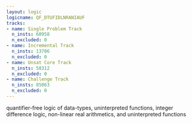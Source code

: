 ```yaml
---
layout: logic
logicname: QF_DTUFIDLNRANIAUF
tracks:
- name: Single Problem Track
  n_insts: 60958
  n_excluded: 0
- name: Incremental Track
  n_insts: 13706
  n_excluded: 0
- name: Unsat Core Track
  n_insts: 58312
  n_excluded: 0
- name: Challenge Track
  n_insts: 85063
  n_excluded: 0
---
```

quantifier-free logic of data-types, uninterpreted functions, integer difference logic, non-linear real arithmetics, and uninterpreted functions